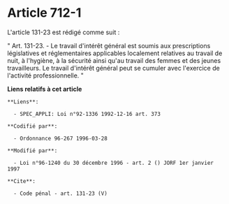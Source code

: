 # Article 712-1

L'article 131-23 est rédigé comme suit :

" Art. 131-23. - Le travail d'intérêt général est soumis aux prescriptions législatives et réglementaires applicables
localement relatives au travail de nuit, à l'hygiène, à la sécurité ainsi qu'au travail des femmes et des jeunes
travailleurs. Le travail d'intérêt général peut se cumuler avec l'exercice de l'activité professionnelle. "

**Liens relatifs à cet article**

	**Liens**:

	  - SPEC_APPLI: Loi n°92-1336 1992-12-16 art. 373

	**Codifié par**:

	  - Ordonnance 96-267 1996-03-28

	**Modifié par**:

	  - Loi n°96-1240 du 30 décembre 1996 - art. 2 () JORF 1er janvier 1997

	**Cite**:

	  - Code pénal - art. 131-23 (V)

